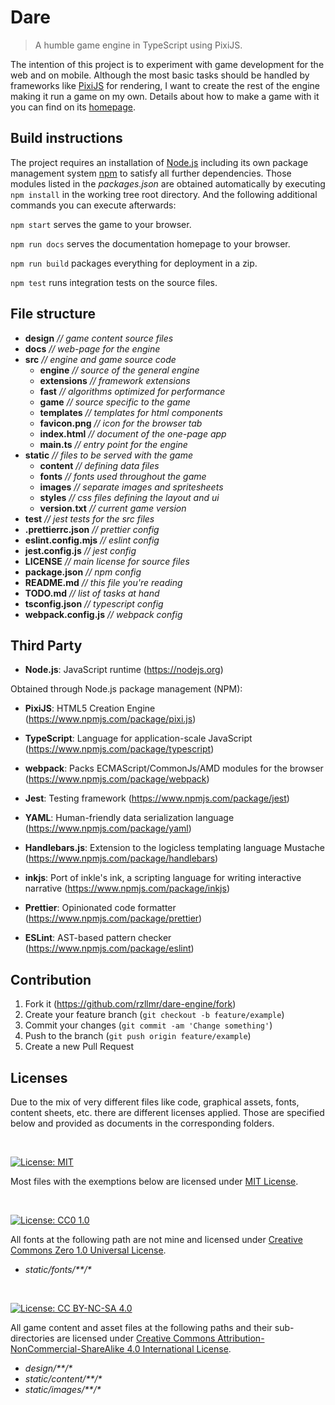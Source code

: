 # Dare
> A humble game engine in TypeScript using PixiJS.

The intention of this project is to experiment with game development for the web and on mobile. Although the most basic tasks should be handled by frameworks like [PixiJS](https://pixijs.com/) for rendering, I want to create the rest of the engine making it run a game on my own. Details about how to make a game with it you can find on its [homepage](https://rzllmr.github.io/dare-engine/).

## Build instructions

The project requires an installation of [Node.js](https://nodejs.org) including its own package management system [npm](https://www.npmjs.com/) to satisfy all further dependencies. Those modules listed in the _packages.json_ are obtained automatically by executing `npm install` in the working tree root directory. And the following additional commands you can execute afterwards:

`npm start` serves the game to your browser.

`npm run docs` serves the documentation homepage to your browser.

`npm run build` packages everything for deployment in a zip.

`npm test` runs integration tests on the source files.

## File structure

* __design__ _// game content source files_
* __docs__ _// web-page for the engine_
* __src__ _// engine and game source code_
  * __engine__ _// source of the general engine_
  * __extensions__ _// framework extensions_
  * __fast__ _// algorithms optimized for performance_
  * __game__ _// source specific to the game_
  * __templates__ _// templates for html components_
  * __favicon.png__ _// icon for the browser tab_
  * __index.html__ _// document of the one-page app_
  * __main.ts__ _// entry point for the engine_
* __static__ _// files to be served with the game_
  * __content__ _// defining data files_
  * __fonts__ _// fonts used throughout the game_
  * __images__ _// separate images and spritesheets_
  * __styles__ _// css files defining the layout and ui_
  * __version.txt__ _// current game version_
* __test__ _// jest tests for the src files_
* __.prettierrc.json__ _// prettier config_
* __eslint.config.mjs__ _// eslint config_
* __jest.config.js__ _// jest config_
* __LICENSE__ _// main license for source files_
* __package.json__ _// npm config_
* __README.md__ _// this file you're reading_
* __TODO.md__ _// list of tasks at hand_
* __tsconfig.json__ _// typescript config_
* __webpack.config.js__ _// webpack config_

## Third Party

* __Node.js__: JavaScript runtime (https://nodejs.org)

Obtained through Node.js package management (NPM):

* __PixiJS__: HTML5 Creation Engine (https://www.npmjs.com/package/pixi.js)

* __TypeScript__: Language for application-scale JavaScript (https://www.npmjs.com/package/typescript)

* __webpack__: Packs ECMAScript/CommonJs/AMD modules for the browser (https://www.npmjs.com/package/webpack)

* __Jest__: Testing framework (https://www.npmjs.com/package/jest)

* __YAML__: Human-friendly data serialization
  language (https://www.npmjs.com/package/yaml)

* __Handlebars.js__: Extension to the logicless templating language Mustache (https://www.npmjs.com/package/handlebars)

* __inkjs__: Port of inkle's ink, a scripting language for writing interactive narrative (https://www.npmjs.com/package/inkjs)

* __Prettier__: Opinionated code formatter (https://www.npmjs.com/package/prettier)

* __ESLint__: AST-based pattern checker (https://www.npmjs.com/package/eslint)

## Contribution

1. Fork it (<https://github.com/rzllmr/dare-engine/fork>)
2. Create your feature branch (`git checkout -b feature/example`)
3. Commit your changes (`git commit -am 'Change something'`)
4. Push to the branch (`git push origin feature/example`)
5. Create a new Pull Request

## Licenses

Due to the mix of very different files like code, graphical assets, fonts, content sheets, etc. there are different licenses applied. Those are specified below and provided as documents in the corresponding folders.

<br>

[![License: MIT][mit-license-badge]][mit-license]

Most files with the exemptions below are licensed under [MIT License][mit-license].

<br>

[![License: CC0 1.0][cc0-license-badge]][cc0-license]

All fonts at the following path are not mine and licensed under [Creative Commons Zero 1.0 Universal License][cc0-license].
* *static/fonts/\*\*/\**

<br>

[![License: CC BY-NC-SA 4.0][cc-by-nc-sa-license-badge]][cc-by-nc-sa-license]

All game content and asset files at the following paths and their sub-directories are licensed under [Creative Commons Attribution-NonCommercial-ShareAlike 4.0 International License][cc-by-nc-sa-license].
* *design/\*\*/\**
* *static/content/\*\*/\**
* *static/images/\*\*/\**

[mit-license]: LICENSE
[mit-license-badge]: https://img.shields.io/badge/License-MIT-yellow.svg

[cc0-license]: https://creativecommons.org/publicdomain/zero/1.0/
[cc0-license-badge]: https://img.shields.io/badge/License-CC0_1.0-lightgrey.svg

[cc-by-nc-sa-license]: https://creativecommons.org/licenses/by-nc-sa/4.0/
[cc-by-nc-sa-license-badge]: https://img.shields.io/badge/License-CC_BY--NC--SA_4.0-lightgrey.svg
